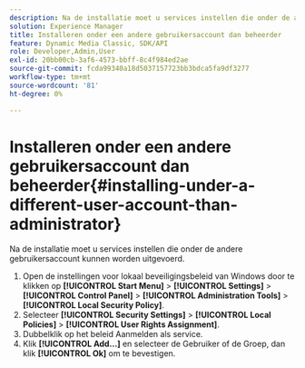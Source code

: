 ```yaml
---
description: Na de installatie moet u services instellen die onder de andere gebruikersaccount kunnen worden uitgevoerd.
solution: Experience Manager
title: Installeren onder een andere gebruikersaccount dan beheerder
feature: Dynamic Media Classic, SDK/API
role: Developer,Admin,User
exl-id: 20bb00cb-3af6-4573-bbff-8c4f984ed2ae
source-git-commit: fcda99340a18d5037157723bb3bdca5fa9df3277
workflow-type: tm+mt
source-wordcount: '81'
ht-degree: 0%

---
```


# Installeren onder een andere gebruikersaccount dan beheerder{#installing-under-a-different-user-account-than-administrator}

Na de installatie moet u services instellen die onder de andere gebruikersaccount kunnen worden uitgevoerd.

1. Open de instellingen voor lokaal beveiligingsbeleid van Windows door te klikken op **[!UICONTROL Start Menu]** > **[!UICONTROL Settings]** > **[!UICONTROL Control Panel]** > **[!UICONTROL Administration Tools]** > **[!UICONTROL Local Security Policy]**.
1. Selecteer **[!UICONTROL Security Settings]** > **[!UICONTROL Local Policies]** > **[!UICONTROL User Rights Assignment]**.
1. Dubbelklik op het beleid Aanmelden als service.
1. Klik **[!UICONTROL Add…]** en selecteer de Gebruiker of de Groep, dan klik **[!UICONTROL Ok]** om te bevestigen.
